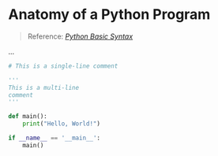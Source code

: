 # Anatomy of a Python Program
> Reference: [_Python Basic Syntax_](https://www.tutorialspoint.com/python/python_basic_syntax.htm) <br />

...
```Python
# This is a single-line comment

'''
This is a multi-line
comment
'''

def main():
    print("Hello, World!")

if __name__ == '__main__':
    main()
```
